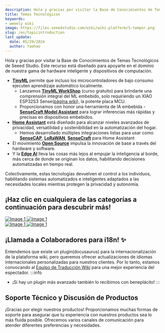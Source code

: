 ```yaml
---
description: Hola y gracias por visitar la Base de Conocimientos de Temas Tecnológicos de Seeed Studio. Este recurso está diseñado para apoyarte en el dominio de nuestra gama de hardware inteligente y dispositivos de computación.
title: Temas Tecnológicos
keywords:
- weeely wiki
image: https://files.seeedstudio.com/wiki/wiki-platform/S-tempor.png
slug: /es/topicintroduction
last_update:
  date: 05/29/2024
  author: Yaohao
---
```



Hola y gracias por visitar la Base de Conocimientos de Temas Tecnológicos de Seeed Studio. Este recurso está diseñado para apoyarte en el dominio de nuestra gama de hardware inteligente y dispositivos de computación.

- **[TinyML](/es/tinyml_topic)** permite que incluso los microcontroladores de bajo consumo ejecuten aprendizaje automático localmente. 
  - Lanzamos [**TinyML WorkShop**](/es/tinyml_workshop_course_new) (curso gratuito) para brindarte una comprensión integral del ML embebido, solo requiriendo un XIAO ESP32S3 Sense([página wiki](/es/xiao_esp32s3_getting_started)), la potente placa MCU.
  - Proporcionamos con honor una herramienta de IA embebida - [**SenseCraft Model Assistant**](/es/ModelAssistant_Introduce_Overview) para lograr inferencias más rápidas y precisas en dispositivos embebidos.
- [**Home Assistant**](/es/home_assistant_topic) está diseñado para alcanzar niveles avanzados de privacidad, versatilidad y sostenibilidad en la automatización del hogar.
  - Hemos desarrollado múltiples integraciones listas para usar como [**SenseCAP**](/es/home_assistant_sensecap), [**LoRaWAN**](/es/ha_xiao_esp32), [**SenseCraft**](/es/sensecraft_homeassistant_userguide) para Home Assistant
- El movimiento [**Open Source**](/es/open_source_topic) impulsa la innovación de base a través del hardware y software.
- Y la [**Edge AI**](/es/edge_ai_topic) lleva las cosas más lejos al empujar la inteligencia al borde, más cerca de donde se originan los datos, habilitando decisiones automatizadas en tiempo real.

Colectivamente, estas tecnologías devuelven el control a los individuos, habilitando sistemas automatizados e inteligentes adaptados a las necesidades locales mientras protegen la privacidad y autonomía.


## ¡Haz clic en cualquiera de las categorías a continuación para descubrir más! 

  <div style={{display: 'flex'}}>

  <a href="/es/tinyml_topic" rel="noopener noreferrer">
    <img src="https://files.seeedstudio.com/wiki/tinyml-topic/main.jpg" style={{width: '98%', marginRight: '2%', marginBottom: '1rem', pointerEvents: 'none' }} alt="Image 1" />
  </a>

  <a href="/es/home_assistant_topic" rel="noopener noreferrer">
    <img src="https://files.seeedstudio.com/wiki/HomeAsssitant_collection/HAbanner1.jpg" style={{width: '98%', marginRight: '2%', marginBottom: '1rem', pointerEvents: 'none' }} alt="Image 1" />
  </a>
</div>


<div style={{display: 'flex'}}>

  <a href="/es/open_source_topic" rel="noopener noreferrer">
    <img src="https://files.seeedstudio.com/wiki/open_source_topic/open_source_topic.png" style={{width: '98%', marginRight: '2%', marginBottom: '1rem', pointerEvents: 'none' }} alt="Image 1" />
  </a>

  <a href="/es/edge_ai_topic" rel="noopener noreferrer">
    <img src="https://files.seeedstudio.com/wiki/Edge_AI_Topic/Edge_AI_Topic.png" style={{width: '98%', marginRight: '2%', marginBottom: '1rem', pointerEvents: 'none' }} alt="Image 1" />
  </a>
</div>

## ¡Llamada a Colaboradores para i18n! ✨

Entendemos que existe un plugin(docusaurus) para la internacionalización de la plataforma wiki, pero queremos ofrecer actualizaciones de idiomas internacionales personalizadas para nuestros clientes. Por lo tanto, estamos convocando al [Equipo de Traducción Wiki](https://github.com/orgs/Seeed-Studio/projects/6/views/1?pane=issue&itemId=35980459) para una mejor experiencia del espectador.
:::info
- ¡Si hay un plugin más avanzado también lo recibimos con beneplácito!
:::


## Soporte Técnico y Discusión de Productos

¡Gracias por elegir nuestros productos! Proporcionamos muchas formas de soporte para asegurar que tu experiencia con nuestros productos sea lo más fluida posible. Ofrecemos varios canales de comunicación para atender diferentes preferencias y necesidades.

<div class="button_tech_support_container">
<a href="https://forum.seeedstudio.com/" class="button_forum"></a> 
<a href="https://www.seeedstudio.com/contacts" class="button_email"></a>
</div>

<div class="button_tech_support_container">
<a href="https://discord.gg/eWkprNDMU7" class="button_discord"></a> 
<a href="https://github.com/Seeed-Studio/wiki-documents/discussions/69" class="button_discussion"></a>
</div>
